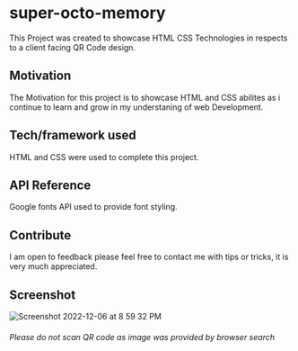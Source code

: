 # super-octo-memory
This Project was created to showcase HTML CSS Technologies in respects to a client facing QR Code design. 
## Motivation
The Motivation for this project is to showcase HTML and CSS abilites as i continue to learn and grow in my understaning of web Development. 
## Tech/framework used
HTML and CSS were used to complete this project. 
## API Reference 
Google fonts API used to provide font styling. 
## Contribute 
I am open to feedback please feel free to contact me with tips or tricks, it is very much appreciated. 
## Screenshot 
![Screenshot 2022-12-06 at 8 59 32 PM](https://user-images.githubusercontent.com/84211046/206092610-119bcda0-0c60-476c-b49e-a5df1b86ff7b.png)

###### Please do not scan QR code as image was provided by browser search 
